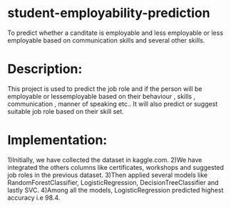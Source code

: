 # student-employability-prediction

To predict whether a canditate is employable and less employable or less employable based on communication skills and several other skills.

# Description:
This project is used to predict the job role and if the person will be employable or lessemployable based 
on their behaviour , skills , communication , manner of speaking etc..  It will also predict or suggest suitable job role based on their skill set.

# Implementation:
1)Initially, we  have collected the dataset in kaggle.com.
2)We have integrated the others columns like certificates, workshops and suggested job roles in the previous dataset.
3)Then applied several models like RandomForestClassifier, LogisticRegression, DecisionTreeClassifier and lastly SVC. 
4)Among all the models, LogisticRegression predicted highest accuracy i.e 98.4.

